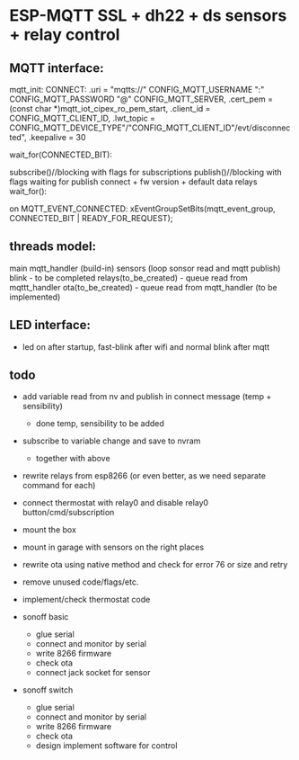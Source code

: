# ESP-MQTT SSL + dh22 + ds sensors + relay control

## MQTT interface:

mqtt_init:
CONNECT:
    .uri = "mqtts://" CONFIG_MQTT_USERNAME ":" CONFIG_MQTT_PASSWORD "@" CONFIG_MQTT_SERVER,
    .cert_pem = (const char *)mqtt_iot_cipex_ro_pem_start,
    .client_id = CONFIG_MQTT_CLIENT_ID,
    .lwt_topic = CONFIG_MQTT_DEVICE_TYPE"/"CONFIG_MQTT_CLIENT_ID"/evt/disconnected",
    .keepalive = 30

wait_for(CONNECTED_BIT):

subscribe()//blocking with flags for subscriptions
publish()//blocking with flags waiting for publish
  connect + fw version + default data
  relays
wait_for():

on MQTT_EVENT_CONNECTED:
    xEventGroupSetBits(mqtt_event_group, CONNECTED_BIT | READY_FOR_REQUEST);
    

## threads model:
 main
 mqtt_handler (build-in)
 sensors (loop sonsor read and mqtt publish)
 blink - to be completed
 relays(to_be_created) - queue read from mqttt_handler
 ota(to_be_created) - queue read from mqtt_handler (to be implemented)


## LED interface:
 * led on after startup, fast-blink after wifi and normal blink after mqtt
 
## todo
 * add variable read from nv and publish in connect message (temp + sensibility)
   * done temp, sensibility to be added
 * subscribe to variable change and save to nvram
    * together with above
 * rewrite relays from esp8266 (or even better, as we need separate command for each)
 * connect thermostat with relay0 and disable relay0 button/cmd/subscription
 * mount the box
 * mount in garage with sensors on the right places
* rewrite ota using native method and check for error 76 or size and retry
 * remove unused code/flags/etc.
 * implement/check thermostat code

 * sonoff basic
   * glue serial
   * connect and monitor by serial
   * write 8266 firmware
   * check ota
   * connect jack socket for sensor
 * sonoff switch
   * glue serial
   * connect and monitor by serial
   * write 8266 firmware
   * check ota
   * design implement software for control